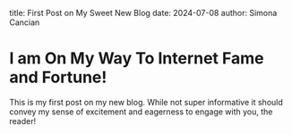 title: First Post on My Sweet New Blog
date: 2024-07-08
author: Simona Cancian

# I am On My Way To Internet Fame and Fortune!

This is my first post on my new blog. While not super informative it
should convey my sense of excitement and eagerness to engage with you,
the reader!